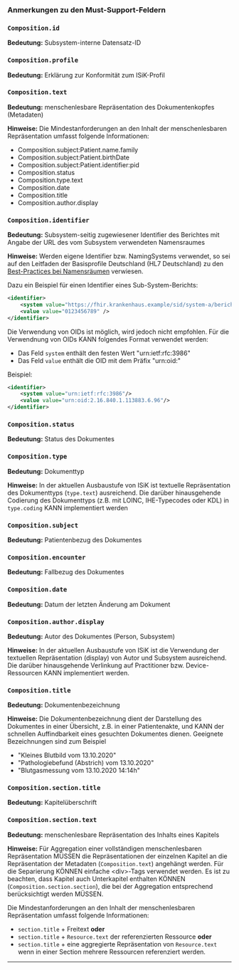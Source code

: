 ### Anmerkungen zu den Must-Support-Feldern

### `Composition.id`

**Bedeutung:** Subsystem-interne Datensatz-ID

### `Composition.profile`

**Bedeutung:** Erklärung zur Konformität zum ISiK-Profil

### `Composition.text`

**Bedeutung:** menschenlesbare Repräsentation des Dokumentenkopfes (Metadaten)

**Hinweise:** Die Mindestanforderungen an den Inhalt der menschenlesbaren Repräsentation umfasst folgende Informationen:

* Composition.subject:Patient.name.family
* Composition.subject:Patient.birthDate
* Composition.subject:Patient.identifier:pid
* Composition.status
* Composition.type.text
* Composition.date
* Composition.title
* Composition.author.display  

### `Composition.identifier`

**Bedeutung:** Subsystem-seitig zugewiesener Identifier des Berichtes mit Angabe der URL des vom Subsystem verwendeten Namensraumes

**Hinweise:** Werden eigene Identifier bzw. NamingSystems verwendet, so sei auf den Leitfaden der Basisprofile Deutschland (HL7 Deutschland) zu den [Best-Practices bei Namensräumen](https://ig.fhir.de/basisprofile-de/stable/Terminologie-Namensraeume.html) verwiesen.

Dazu ein Beispiel für einen Identifier eines Sub-System-Berichts:
```xml
<identifier>
    <system value="https://fhir.krankenhaus.example/sid/system-a/berichtnummer" />
    <value value="0123456789" />
</identifier>
```
Die Verwendung von OIDs ist möglich, wird jedoch nicht empfohlen. Für die Verwendnung von OIDs KANN folgendes Format verwendet werden:

* Das Feld `system` enthält den festen Wert "urn:ietf:rfc:3986"
* Das Feld `value` enthält die OID mit dem Präfix "urn:oid:"

Beispiel:
```xml
<identifier>
    <system value="urn:ietf:rfc:3986"/>
    <value value="urn:oid:2.16.840.1.113883.6.96"/>
</identifier>
```

### `Composition.status`

**Bedeutung:** Status des Dokumentes

### `Composition.type`

**Bedeutung:** Dokumenttyp

**Hinweise:** In der aktuellen Ausbaustufe von ISiK ist textuelle Repräsentation des Dokumenttyps (`type.text`) ausreichend. Die darüber hinausgehende Codierung des Dokumenttyps (z.B. mit LOINC, IHE-Typecodes oder KDL) in `type.coding` KANN implementiert werden

### `Composition.subject`

**Bedeutung:** Patientenbezug des Dokumentes

### `Composition.encounter`

**Bedeutung:** Fallbezug des Dokumentes

### `Composition.date`

**Bedeutung:** Datum der letzten Änderung am Dokument

### `Composition.author.display`

**Bedeutung:** Autor des Dokumentes (Person, Subsystem)

**Hinweise:** In der aktuellen Ausbaustufe von ISiK ist die Verwendung der textuellen Repräsentation (display) von Autor und Subsystem ausreichend. Die darüber hinausgehende Verlinkung auf Practitioner bzw. Device-Ressourcen KANN implementiert werden.

### `Composition.title`

**Bedeutung:** Dokumentenbezeichnung

**Hinweise:** Die Dokumentenbezeichnung dient der Darstellung des Dokumentes in einer Übersicht, z.B. in einer Patientenakte, und KANN der schnellen Auffindbarkeit eines gesuchten Dokumentes dienen. Geeignete Bezeichnungen sind zum Beispiel

* "Kleines Blutbild vom 13.10.2020"
* "Pathologiebefund (Abstrich) vom 13.10.2020"
* "Blutgasmessung vom 13.10.2020 14:14h"

### `Composition.section.title`

**Bedeutung:** Kapitelüberschrift

### `Composition.section.text`

**Bedeutung:** menschenlesbare Repräsentation des Inhalts eines Kapitels

**Hinweise:** Für Aggregation einer vollständigen menschenlesbaren Repräsentation MÜSSEN die Repräsentationen der einzelnen Kapitel an die Repräsentation der Metadaten (`Composition.text`) angehängt werden. Für die Separierung KÖNNEN einfache \<div\>-Tags verwendet werden.
Es ist zu beachten, dass Kapitel auch Unterkapitel enthalten KÖNNEN (`Composition.section.section`), die bei der Aggregation entsprechend berücksichtigt werden MÜSSEN.

Die Mindestanforderungen an den Inhalt der menschenlesbaren Repräsentation umfasst folgende Informationen:

* `section.title` + Freitext **oder**
* `section.title` + `Resource.text` der referenzierten Ressource **oder**
* `section.title` + eine aggregierte Repräsentation von `Resource.text` wenn in einer Section mehrere Ressourcen referenziert werden.

---
